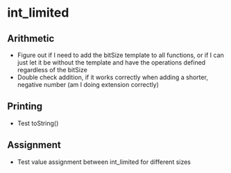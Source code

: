 # int_limited

## Arithmetic

- Figure out if I need to add the bitSize template to all functions, or if I can just let it be without the template and have the operations defined regardless of the bitSize
- Double check addition, if it works correctly when adding a shorter, negative number (am I doing extension correctly)

## Printing

- Test toString()

## Assignment

- Test value assignment between int_limited for different sizes